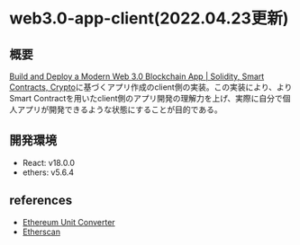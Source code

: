 # web3.0-app-client(2022.04.23更新)
## 概要

[Build and Deploy a Modern Web 3.0 Blockchain App | Solidity, Smart Contracts, Crypto](https://youtu.be/Wn_Kb3MR_cU)に基づくアプリ作成のclient側の実装。この実装により、よりSmart Contractを用いたclient側のアプリ開発の理解力を上げ、実際に自分で個人アプリが開発できるような状態にすることが目的である。

## 開発環境

- React: v18.0.0
- ethers: v5.6.4

## references

- [Ethereum Unit Converter](https://eth-converter.com/)
- [Etherscan](https://etherscan.io/)
